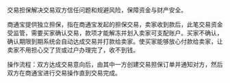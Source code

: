 交易担保解决交易双方信任问题和规避风险，保障资金与财产安全。

商通宝提供独立担保，指在商通宝发起的担保交易，卖家收到款后，此笔交易资金受监管，需要买家确认交易，款项才能解冻并划入卖家可支配账户。买家不确认，确认期限到期系统会自动达成交易并打款给卖家。使买家能够放心付款给卖家，让卖家不用担心交了货或过户办理完了，收不到钱。

操作流程：双方达成交易意向后，由其中一方创建交易担保订单并通知对方，然后双方在商通宝进行交易操作直到交易完成。



[^1]: [交易通用规则](/second-question.md).

